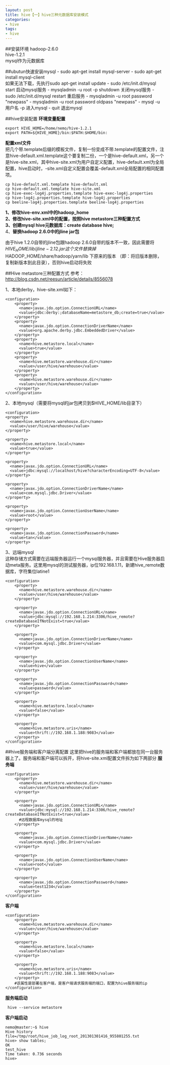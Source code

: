 ```yaml
---
layout: post
title: hive【一】hive三种元数据库安装模式
categories:
- hive
tags:
- hive
---
```

##安装环境
hadoop-2.6.0<br>
hive-1.2.1<br>
mysql作为元数据库

##ubutun快速安装mysql
	- sudo apt-get install mysql-server
	- sudo apt-get install mysql-client <br>
	如果无法下载，先执行sudo apt-get install update
	- sudo /etc/init.d/mysql start 启动mysql服务
	- mysqladmin -u root -p shutdown 关闭mysql服务
	- sudo /etc/init.d/mysql restart 重启服务
	- mysqladmin -u root password "newpass"
	- mysqladmin -u root password oldpass "newpass"
	- mysql -u 用户名 -p 进入mysql
	- quit 退出mysql

##hive安装配置
**环境变量配置**

	export HIVE_HOME=/home/nemo/hive-1.2.1
	export PATH=${HIVE_HOME}/bin:$PATH:$HOME/bin:
**配置xml文件**<br>
	把几个带.template后缀的模板文件，复制一份变成不带.template的配置文件，注意hive-default.xml.template这个要复制二份，一个是hive-default.xml，另一个是hive-site.xml，其中hive-site.xml为用户自定义配置，hive-default.xml为全局配置，hive启动时，-site.xml自定义配置会覆盖-default.xml全局配置的相同配置项。


	cp hive-default.xml.template hive-default.xml
 	cp hive-default.xml.template hive-site.xml
	cp hive-exec-log4j.properties.template hive-exec-log4j.properties
	cp hive-log4j.properties.template hive-log4j.properties
	cp beeline-log4j.properties.template beeline-log4j.properties
	
**1、修改hive-env.xml中的hadoop_home<br>
2、修改hive-site.xml中的配置，按照hive metastore三种配置方式<br>
3、创建mysql hive元数据库：create database hive;**<br>
4、**替换hadoop 2.6.0中的jline jar包**<br>

由于hive 1.2.0自带的jline包跟hadoop 2.6.0自带的版本不一致，因此需要将$HIVE_HOME/lib/jline-2.12.jar 这个文件替换掉$HADOOP_HOME/share/hadoop/yarn/lib 下原来的版本 （即：将旧版本删除，复制新版本到此目录），否则hive启动将失败

##Hive metastore三种配置方式
参考：<a href="http://blog.csdn.net/reesun/article/details/8556078">http://blog.csdn.net/reesun/article/details/8556078</a>

1、本地derby，hive-site.xml如下：

	<configuration>    
		<property>  
		  <name>javax.jdo.option.ConnectionURL</name>  
		  <value>jdbc:derby:;databaseName=metastore_db;create=true</value>  
		</property>     
		<property>  
		  <name>javax.jdo.option.ConnectionDriverName</name>  
		  <value>org.apache.derby.jdbc.EmbeddedDriver</value>  
		</property>    
		<property>  
		  <name>hive.metastore.local</name>  
		  <value>true</value>  
		</property>  
		<property>  
		  <name>hive.metastore.warehouse.dir</name>  
		  <value>/user/hive/warehouse</value>  
		</property>  
		<property>  
		  <name>hive.metastore.warehouse.dir</name>  
		  <value>/user/hive/warehouse</value>  
		</property>   
	</configuration>  

2、本地mysql（需要将mysql的jar包拷贝到$HIVE_HOME/lib目录下）

	<configuration>
    <property>
      <name>hive.metastore.warehouse.dir</name>
      <value>/user/hive/warehouse</value>
    </property>

    <property>
      <name>hive.metastore.local</name>
      <value>true</value>
    </property>

    <property>
      <name>javax.jdo.option.ConnectionURL</name>
      <value>jdbc:mysql://localhost/hive?characterEncoding=UTF-8</value>
    </property>

    <property>
      <name>javax.jdo.option.ConnectionDriverName</name>
      <value>com.mysql.jdbc.Driver</value>
    </property>

    <property>
      <name>javax.jdo.option.ConnectionUserName</name>
      <value>root</value>
    </property>

    <property>
      <name>javax.jdo.option.ConnectionPassword</name>
      <value>tan</value>
    </property>
</configuration>

3、远端mysql<br>
这种存储方式需要在远端服务器运行一个mysql服务器，并且需要在Hive服务器启动meta服务。这里用mysql的测试服务器，ip位192.168.1.11，新建hive_remote数据库，字符集位latine1

	<configuration>  		  
		<property>  
		  <name>hive.metastore.warehouse.dir</name>  
		  <value>/user/hive/warehouse</value>  
		</property>  
		   
		<property>  
		  <name>javax.jdo.option.ConnectionURL</name>  
		  <value>jdbc:mysql://192.168.1.214:3306/hive_remote?createDatabaseIfNotExist=true</value>  
		</property>  
		   
		<property>  
		  <name>javax.jdo.option.ConnectionDriverName</name>  
		  <value>com.mysql.jdbc.Driver</value>  
		</property>  
		   
		<property>  
		  <name>javax.jdo.option.ConnectionUserName</name>  
		  <value>hive</value>  
		</property>  
		   
		<property>  
		  <name>javax.jdo.option.ConnectionPassword</name>  
		  <value>password</value>  
		</property>  
		  
		<property>  
		  <name>hive.metastore.local</name>  
		  <value>false</value>  
		</property>  
		  
		<property>  
		  <name>hive.metastore.uris</name>  
		  <value>thrift://192.168.1.188:9083</value>  
		</property>  
	</configuration>  
	
	

##hive服务端和客户端分离配置
这里把hive的服务端和客户端都放在同一台服务器上了。服务端和客户端可以拆开，将hive-site.xml配置文件拆为如下两部分
**服务端**

   	<configuration>  	  
		<property>  
		  <name>hive.metastore.warehouse.dir</name>  
		  <value>/user/hive/warehouse</value>  
		</property>  
		   
		<property>  
		  <name>javax.jdo.option.ConnectionURL</name>  
		  <value>jdbc:mysql://192.168.1.214:3306/hive_remote?createDatabaseIfNotExist=true</value>  
		  #远程数据库mysql的地址
		</property>  
		   
		<property>  
		  <name>javax.jdo.option.ConnectionDriverName</name>  
		  <value>com.mysql.jdbc.Driver</value>  
		</property>  
		   
		<property>  
		  <name>javax.jdo.option.ConnectionUserName</name>  
		  <value>root</value>  
		</property>  
		   
		<property>  
		  <name>javax.jdo.option.ConnectionPassword</name>  
		  <value>test1234</value>  
		</property>  
	</configuration>  
**客户端**

	<configuration> 		  
		<property>  
		  <name>hive.metastore.warehouse.dir</name>  
		  <value>/user/hive/warehouse</value>  
		</property>  
		   
		<property>  
		  <name>hive.metastore.local</name>  
		  <value>false</value>  
		</property>  
		  
		<property>  
		  <name>hive.metastore.uris</name>  
		  <value>thrift://192.168.1.188:9083</value>  
		</property>  	 
		#该属性是部署在客户端，是客户端请求服务端的端口，配置为hive服务端的ip 
	</configuration>  
**服务端启动**
 
 	 hive --service metastore   
**客户端启动**

	nemo@master:~$ hive   
	Hive history file=/tmp/root/hive_job_log_root_201301301416_955801255.txt  
	hive> show tables;  
	OK  
	test_hive  
	Time taken: 0.736 seconds  
	hive>  